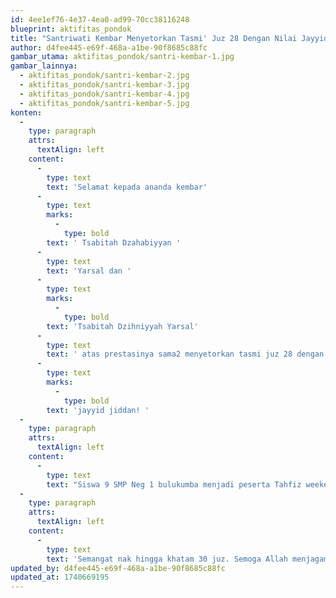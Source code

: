 ```yaml
---
id: 4ee1ef76-4e37-4ea0-ad99-70cc38116248
blueprint: aktifitas_pondok
title: "Santriwati Kembar Menyetorkan Tasmi' Juz 28 Dengan Nilai Jayyid Jiddan!"
author: d4fee445-e69f-468a-a1be-90f8685c88fc
gambar_utama: aktifitas_pondok/santri-kembar-1.jpg
gambar_lainnya:
  - aktifitas_pondok/santri-kembar-2.jpg
  - aktifitas_pondok/santri-kembar-3.jpg
  - aktifitas_pondok/santri-kembar-4.jpg
  - aktifitas_pondok/santri-kembar-5.jpg
konten:
  -
    type: paragraph
    attrs:
      textAlign: left
    content:
      -
        type: text
        text: 'Selamat kepada ananda kembar'
      -
        type: text
        marks:
          -
            type: bold
        text: ' Tsabitah Dzahabiyyan '
      -
        type: text
        text: 'Yarsal dan '
      -
        type: text
        marks:
          -
            type: bold
        text: 'Tsabitah Dzihniyyah Yarsal'
      -
        type: text
        text: ' atas prestasinya sama2 menyetorkan tasmi juz 28 dengan nilai '
      -
        type: text
        marks:
          -
            type: bold
        text: 'jayyid jiddan! '
  -
    type: paragraph
    attrs:
      textAlign: left
    content:
      -
        type: text
        text: "Siswa 9 SMP Neg 1 bulukumba menjadi peserta Tahfiz weekend Markaz Imam Nawawi Bulukumba sejak tahun 2022. Dan alhamdulillah keduanya sdh mentasmi'kan jg sebelumnya juz 30 dan Juz 29. Di tengah kesibukan mengerjakan tugas sekolah di SMP 1 bisa jg bersaing dgn anak pondok. "
  -
    type: paragraph
    attrs:
      textAlign: left
    content:
      -
        type: text
        text: 'Semangat nak hingga khatam 30 juz. Semoga Allah menjagamu dan sukses selalu bersama keluarga dunia akhirat. Aamiin...'
updated_by: d4fee445-e69f-468a-a1be-90f8685c88fc
updated_at: 1740669195
---
```

